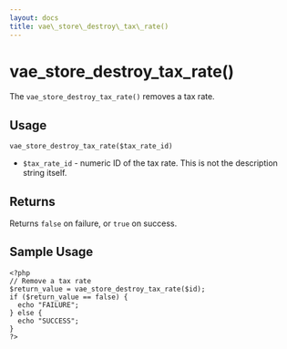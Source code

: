 ```yaml
---
layout: docs
title: vae\_store\_destroy\_tax\_rate()
---
```


# vae\_store\_destroy\_tax\_rate()

The `vae_store_destroy_tax_rate()` removes a tax rate.

## Usage

`vae_store_destroy_tax_rate($tax_rate_id)`

-   `$tax_rate_id` - numeric ID of the tax rate. This is not the
    description string itself.

## Returns

Returns `false` on failure, or `true` on success.

## Sample Usage

    <?php
    // Remove a tax rate
    $return_value = vae_store_destroy_tax_rate($id);
    if ($return_value == false) {
      echo "FAILURE";
    } else {
      echo "SUCCESS";
    }
    ?>
